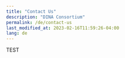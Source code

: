 ```yaml
---
title: "Contact Us"
description: "DINA Consortium"
permalink: /de/contact-us
last_modified_at: 2023-02-16T11:59:26-04:00
lang: de
---
```


TEST
